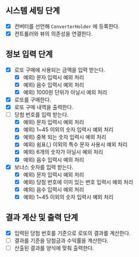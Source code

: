 ## 시스템 세팅 단계
- [x] 컨버터를 선언해 `ConverterHolder` 에 등록한다.
- [x] 컨트롤러와 뷰의 의존성을 연결한다.

## 정보 입력 단계
- [x] 로또 구매에 사용되는 금액을 입력 받는다.
  - [x] 예외) 문자 입력시 예외 처리
  - [x] 예외) 음수 입력시 예외 처리
  - [x] 예외) 1000원 단위가 아닐시 예외 처리
- [x] 로또를 구매한다.
- [X] 로또 구매 내역을 출력한다.
- [ ] 당첨 번호를 입력 받는다.
  - [x] 예외) 문자 입력시 예외 처리
  - [x] 예외) 1~45 이외의 숫자 입력시 예외 처리
  - [x] 예외) 중복 되는 숫자 입력시 예외 처리
  - [x] 예외) 쉼표(,) 이외의 특수 문자 사용시 예외 처리
  - [x] 예외) 6개의 숫자가 아닐시 예외 처리
  - [x] 예외) 음수 입력시 예외 처리
- [x] 보너스 숫자를 입력 받는다.
  - [x] 예외) 문자 입력시 예외 처리
  - [x] 예외) 당첨 번호에 이미 있는 번호 입력시 예외 처리
  - [x] 예외) 음수 입력시 예외 처리
  - [x] 예외) 1~45 이외의 숫자 입력시 예외 처리

## 결과 계산 및 출력 단계
- [x] 입력된 당첨 번호를 기준으로 로또의 결과를 계산한다.
- [ ] 결과를 기준을 당첨금과 수익률을 계산한다.
- [ ] 산출된 결과를 양식에 맞춰 출력한다.